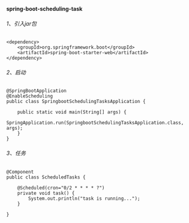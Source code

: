 **spring-boot-scheduling-task**

###### 1、引入jar包
    <dependency>
        <groupId>org.springframework.boot</groupId>
        <artifactId>spring-boot-starter-web</artifactId>
    </dependency>
    
###### 2、启动
    @SpringBootApplication
    @EnableScheduling
    public class SpringbootSchedulingTasksApplication {
    
        public static void main(String[] args) {
            SpringApplication.run(SpringbootSchedulingTasksApplication.class, args);
        }
    }
    
###### 3、任务
    @Component
    public class ScheduledTasks {
    
        @Scheduled(cron="0/2 * * * * ?")
        private void task() {
            System.out.println("task is running...");
        }
    
    }
 
  

      